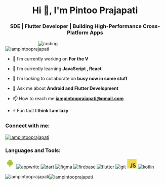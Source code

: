 <h1 align="center">Hi 👋, I'm Pintoo Prajapati</h1>
<h3 align="center">
  SDE | Flutter Developer | Building High-Performance Cross-Platform Apps
  
</h3>

<img
  align="right"
  alt="coding"
  width="400"
  hight="250"
  src="https://raw.githubusercontent.com/gist/MedRedha/fd8e2481bde2610c96b9aafde543879c/raw/88624e8d31c4295973dcb7c900dacf0edc0a6d99/coding.gif"
/>

<p align="left">
  <img
    src="https://komarev.com/ghpvc/?username=iampintooprajapati&label=Profile%20views&color=0e75b6&style=flat"
    alt="iampintooprajapati"
  />
</p>

- 🔭 I’m currently working on **For the V**

- 🌱 I’m currently learning **JavaScript , React**

- 👯 I’m looking to collaborate on **busy now in some stuff**

- 💬 Ask me about **Android and Flutter Development**

- 📫 How to reach me **iampintooprajapati@gmail.com**

- ⚡ Fun fact **I think I am lazy**

<h3 align="left">Connect with me:</h3>
<p align="left">
  <a href="https://linkedin.com/in/iampintooprajapati" target="blank"
    ><img
      align="center"
      src="https://raw.githubusercontent.com/rahuldkjain/github-profile-readme-generator/master/src/images/icons/Social/linked-in-alt.svg"
      alt="iampintooprajapati"
      height="30"
      width="40"
  /></a>
</p>

<h3 align="left">Languages and Tools:</h3>
<p align="left">
  <a href="https://developer.android.com" target="_blank" rel="noreferrer">
    <img
      src="https://raw.githubusercontent.com/devicons/devicon/master/icons/android/android-original-wordmark.svg"
      alt="android"
      width="30"
      height="30"
    />
  </a>
  <a href="https://appwrite.io" target="_blank" rel="noreferrer">
    <img
      src="https://www.vectorlogo.zone/logos/appwriteio/appwriteio-icon.svg"
      alt="appwrite"
      width="30"
      height="30"
    />
  </a>
  
  <a href="https://dart.dev" target="_blank" rel="noreferrer">
    <img
      src="https://www.vectorlogo.zone/logos/dartlang/dartlang-icon.svg"
      alt="dart"
      width="30"
      height="30"
    />
  </a>
  <a href="https://www.figma.com/" target="_blank" rel="noreferrer">
    <img
      src="https://www.vectorlogo.zone/logos/figma/figma-icon.svg"
      alt="figma"
      width="30"
      height="30"
    />
  </a>
  <a href="https://firebase.google.com/" target="_blank" rel="noreferrer">
    <img
      src="https://www.vectorlogo.zone/logos/firebase/firebase-icon.svg"
      alt="firebase"
      width="30"
      height="30"
    />
  </a>
  <a href="https://flutter.dev" target="_blank" rel="noreferrer">
    <img
      src="https://www.vectorlogo.zone/logos/flutterio/flutterio-icon.svg"
      alt="flutter"
      width="30"
      height="30"
    />
  </a>
  <a href="https://git-scm.com/" target="_blank" rel="noreferrer">
    <img
      src="https://www.vectorlogo.zone/logos/git-scm/git-scm-icon.svg"
      alt="git"
      width="30"
      height="30"
    />
  </a>
  <a
    href="https://developer.mozilla.org/en-US/docs/Web/JavaScript"
    target="_blank"
    rel="noreferrer"
  >
    <img
      src="https://raw.githubusercontent.com/devicons/devicon/master/icons/javascript/javascript-original.svg"
      alt="javascript"
      width="30"
      height="30"
    />
  </a>
  <a href="https://kotlinlang.org" target="_blank" rel="noreferrer">
    <img
      src="https://www.vectorlogo.zone/logos/kotlinlang/kotlinlang-icon.svg"
      alt="kotlin"
      width="30"
      height="30"
    />
  </a>
  
</p>

<p>
  <img
    align="left"
    src="https://github-readme-stats.vercel.app/api/top-langs?username=iampintooprajapati&show_icons=true&locale=en&layout=compact"
    alt="iampintooprajapati"
  />
</p>



<p>
  <img
    align="center"
    src="https://github-readme-streak-stats.herokuapp.com/?user=iampintooprajapati&"
    alt="iampintooprajapati"
  />
</p>
